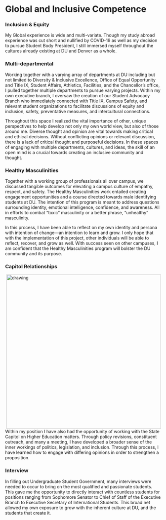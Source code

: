 # Global and Inclusive Competence

### Inclusion & Equity
My Global experience is wide and multi-variate. Though my study abroad experience was cut short and nullified by COVID-19 as well as my decision to pursue Student Body President, I still immersed myself throughout the cultures already existing at DU and Denver as a whole. 

### Multi-departmental 

Working together with a varying array of departments at DU including but not limited to Diversity & Inclusive Excellence, Office of Equal Opportunity and Title IX, Student Affairs, Athletics, Facilities, and the Chancellor’s office, I pulled together multiple departments to pursue varying projects. Within my own executive branch, I oversaw the creation of our Student Advocacy Branch who immediately connected with Title IX, Campus Safety, and relevant student organizations to facilitate discussions of equity and inclusion, safety, preventative measures, and intercultural connections. 

Throughout this space I realized the vital importance of other, unique perspectives to help develop not only my own world view, but also of those around me. Diverse thought and opinion are vital towards making critical and ethical decisions. Without conflicting opinions or relevant discussion, there is a lack of critical thought and purposeful decisions. In these spaces of engaging with multiple departments, cultures, and ideas, the skill of an open mind is a crucial towards creating an inclusive community and thought. 
 
### Healthy Masculinities

Together with a working group of professionals all over campus, we discussed tangible outcomes for elevating a campus culture of empathy, respect, and safety. The Healthy Masculinities work entailed creating engagement opportunities and a course directed towards male identifying students at DU. The intention of this program is meant to address questions surrounding identity, emotional intelligence, confidence, and awareness. All in efforts to combat “toxic” masculinity or a better phrase, “unhealthy” masculinity.

In this process, I have been able to reflect on my own identity and persona with intention of change—an intention to learn and grow. I only hope that with the implementation of this project, other individuals will be able to reflect, recover, and grow as well. With success seen on other campuses, I am confident that the Healthy Masculinities program will bolster the DU community and its purpose.  

### Capitol Relationships 
<img src="https://user-images.githubusercontent.com/28812295/162393335-00a80bf8-f96a-4129-a850-095d736cf8b5.png" alt="drawing" width = "500" align = "right"/>

Within my position I have also had the opportunity of working with the State Capitol on Higher Education matters. Through policy revisions, constituent outreach, and many a meeting, I have developed a broader sense of the inner workings of politics, legislation, and inclusion. Through this process, I have learned how to engage with differing opinions in order to strengthen a proposition. 

### Interview 

In filling out Undergraduate Student Government, many interviews were needed to occur to bring on the most qualified and passionate students. This gave me the opportunity to directly interact with countless students for positions ranging from Sophomore Senator to Chief of Staff of the Executive Branch to Executive Secretary of International Students. This broad net allowed my own exposure to grow with the inherent culture at DU, and the students that create it. 
